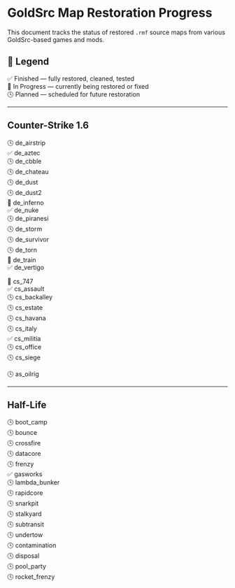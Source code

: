 # GoldSrc Map Restoration Progress

This document tracks the status of restored `.rmf` source maps from various GoldSrc-based games and mods.

## 📌 Legend

✅ Finished — fully restored, cleaned, tested  
🔵 In Progress — currently being restored or fixed  
🕓 Planned — scheduled for future restoration  

---

## Counter-Strike 1.6

🕓 de_airstrip  
✅ de_aztec  
🕓 de_cbble  
🕓 de_chateau  
🕓 de_dust  
🕓 de_dust2  
🔵 de_inferno  
✅ de_nuke  
🕓 de_piranesi  
🕓 de_storm  
🕓 de_survivor  
🕓 de_torn  
🔵 de_train  
✅ de_vertigo  

🔵 cs_747  
✅ cs_assault  
🕓 cs_backalley  
🕓 cs_estate  
🕓 cs_havana  
🕓 cs_italy  
✅ cs_militia  
🕓 cs_office  
🕓 cs_siege  

🕓 as_oilrig  

---

## Half-Life

🕓 boot_camp  
🕓 bounce  
🕓 crossfire  
🕓 datacore  
🕓 frenzy  
✅ gasworks  
🕓 lambda_bunker  
🕓 rapidcore  
🕓 snarkpit  
🕓 stalkyard  
🕓 subtransit  
🕓 undertow  
🕓 contamination  
🕓 disposal  
🕓 pool_party  
🕓 rocket_frenzy  
